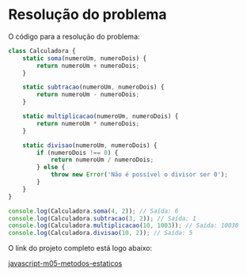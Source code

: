 # Resolução do problema

O código para a resolução do problema:

```jsx
class Calculadora {
    static soma(numeroUm, numeroDois) {
        return numeroUm + numeroDois;
    }

    static subtracao(numeroUm, numeroDois) {
        return numeroUm - numeroDois;
    }

    static multiplicacao(numeroUm, numeroDois) {
        return numeroUm * numeroDois;
    }

    static divisao(numeroUm, numeroDois) {
        if (numeroDois !== 0) {
            return numeroUm / numeroDois;
        } else {
            throw new Error('Não é possível o divisor ser 0');
        }
    }
}

console.log(Calculadora.soma(4, 2)); // Saída: 6
console.log(Calculadora.subtracao(3, 2)); // Saída: 1
console.log(Calculadora.multiplicacao(10, 1003)); // Saída: 10030
console.log(Calculadora.divisao(10, 2)); // Saída: 5
```



O link do projeto completo está logo abaixo:

[javascript-m05-metodos-estaticos](https://github.com/marcelofox4/formacao-acelerada-em-programacao-softex/tree/main/02-javascript/m5-programacao-orientada-a-objetos/17-trabalho/metodos-estaticos-m5/javascript-m05-metodos-estaticos)
